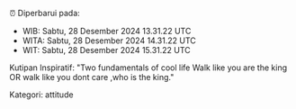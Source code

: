 ⏰ Diperbarui pada:
- WIB: Sabtu, 28 Desember 2024 13.31.22 UTC
- WITA: Sabtu, 28 Desember 2024 14.31.22 UTC
- WIT: Sabtu, 28 Desember 2024 15.31.22 UTC

Kutipan Inspiratif:
"Two fundamentals of cool life  Walk like you are the king OR walk like you dont care ,who is the king."


Kategori: attitude

